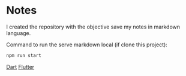 # Notes

I created the repository with the objective save my notes in markdown language.

Command to run the serve markdown local (if clone this project):
```cmd
npm run start
```

[Dart](src/Dart.md)
[Flutter](src/Flutter.md)
